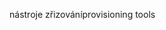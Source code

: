<span data-ttu-id="60fe1-101">nástroje zřizování</span><span class="sxs-lookup"><span data-stu-id="60fe1-101">provisioning tools</span></span>